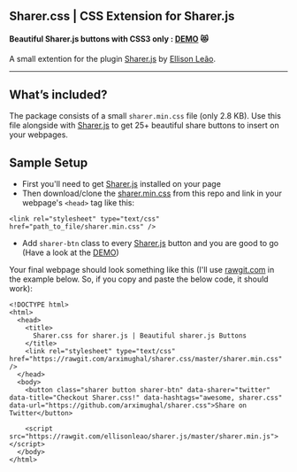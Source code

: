Sharer.css | CSS Extension for Sharer.js
-----------------------------------------------------------------------------
#### Beautiful Sharer.js buttons with CSS3 only : [DEMO] 😻

A small extention for the plugin [Sharer.js] by [Ellison Leão].

------------------------------------------------------------------------

What’s included?
----------------

The package consists of a small `sharer.min.css` file (only 2.8 KB). Use this file alongside with [Sharer.js] to get 25+ beautiful share buttons to insert on your webpages. 

Sample Setup
-----------
* First you'll need to get [Sharer.js] installed on your page
* Then download/clone the [sharer.min.css] from this repo and link in your webpage's `<head>` tag like this:
```
<link rel="stylesheet" type="text/css" href="path_to_file/sharer.min.css" />
```
* Add `sharer-btn` class to every [Sharer.js] button and you are good to go (Have a look at the [DEMO])

Your final webpage should look something like this (I'll use [rawgit.com] in the example below. So, if you copy and paste the below code, it should work):

```
<!DOCTYPE html>
<html>
  <head>
    <title>
      Sharer.css for sharer.js | Beautiful sharer.js Buttons
    </title>
    <link rel="stylesheet" type="text/css" href="https://rawgit.com/arximughal/sharer.css/master/sharer.min.css" />
  </head> 
  <body>
	<button class="sharer button sharer-btn" data-sharer="twitter" data-title="Checkout Sharer.css!" data-hashtags="awesome, sharer.css" data-url="https://github.com/arximughal/sharer.css">Share on Twitter</button>
          
    <script src="https://rawgit.com/ellisonleao/sharer.js/master/sharer.min.js"></script>
  </body>
</html>
```


  [Sharer.js]: https://github.com/ellisonleao/sharer.js
  [Ellison Leão]: https://github.com/ellisonleao
  [DEMO]: https://arximughal.github.io/sharer.css/
  [sharer.min.css]: https://github.com/arximughal/sharer.css/blob/master/sharer.min.css
  [rawgit.com]: https://rawgit.com
